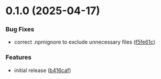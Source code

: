 # 0.1.0 (2025-04-17)


### Bug Fixes

* correct .npmignore to exclude unnecessary files ([f5fe61c](https://github.com/kosrotoff/testquire/commit/f5fe61c2c577b18dcff1f899b2f39c6826badeb2))


### Features

* initial release ([b416caf](https://github.com/kosrotoff/testquire/commit/b416caf3064184372626de0dfa8e182601152d4e))



